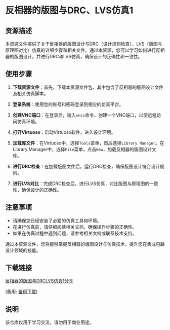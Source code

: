 # 反相器的版图与DRC、LVS仿真1

## 资源描述

本资源文件提供了关于反相器的版图设计与DRC（设计规则检查）、LVS（版图与原理图对比）仿真的详细步骤和相关文件。通过本资源，您可以学习如何进行反相器的版图设计，并进行DRC和LVS仿真，确保设计的正确性和一致性。

## 使用步骤

1. **下载资源文件**：首先，下载本资源文件包，其中包含了反相器的版图设计文件及相关仿真脚本。

2. **登录系统**：使用您的账号和密码登录到相应的仿真平台。

3. **创建VNC端口**：在登录后，输入`vncs`命令，创建一个VNC端口，以便远程访问仿真环境。

4. **打开Virtuoso**：启动Virtuoso软件，进入设计环境。

5. **加载库文件**：在Virtuoso中，选择`Tools`菜单，然后选择`Library Manager`。在Library Manager中，选择`File`菜单，点击`New`，加载反相器的版图设计文件。

6. **进行DRC检查**：在加载版图文件后，运行DRC检查，确保版图设计符合设计规则。

7. **进行LVS对比**：完成DRC检查后，进行LVS仿真，对比版图与原理图的一致性，确保设计的正确性。

## 注意事项

- 请确保您已经安装了必要的仿真工具和环境。
- 在进行仿真前，请仔细阅读相关文档，确保操作步骤的正确性。
- 如果在仿真过程中遇到问题，请参考相关文档或联系技术支持。

通过本资源文件，您将能够掌握反相器的版图设计与仿真技术，提升您在集成电路设计领域的技能。

## 下载链接
[反相器的版图与DRCLVS仿真1分享](https://pan.quark.cn/s/3f7e34a622e0) 

(备用: [备用下载](https://pan.baidu.com/s/1Bupck_f9rUei1ynxn1Dtgg?pwd=1234))

## 说明

该仓库仅用于学习交流，请勿用于商业用途。
